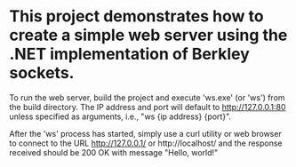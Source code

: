 # This project demonstrates how to create a simple web server using the .NET implementation of Berkley sockets.

To run the web server, build the project and execute 'ws.exe' (or 'ws') from the build directory. The IP address and port will default to http://127.0.0.1:80 unless specified as arguments, i.e., "ws {ip address} {port}".

After the 'ws' process has started, simply use a curl utility or web browser to connect to the URL http://127.0.0.1/ or http://localhost/ and the response received should be 200 OK with message "Hello, world!"